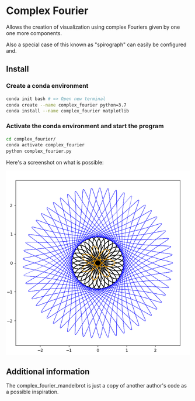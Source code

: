 # Complex Fourier
Allows the creation of visualization using complex Fouriers given by one one more components.

Also a special case of this known as "spirograph" can easily be configured and.

## Install
### Create a conda environment
```bash
conda init bash # => Open new terminal
conda create --name complex_fourier python=3.7
conda install --name complex_fourier matplotlib
```

### Activate the conda environment and start the program
```bash
cd complex_fourier/
conda activate complex_fourier
python complex_fourier.py
```

Here's a screenshot on what is possible:

![Bibi Tetris in action](images/spirograph.png "Spirograph example.")

## Additional information
The complex_fourier_mandelbrot is just a copy of another author's code as a possible inspiration.
